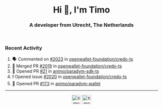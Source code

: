 <h1 align="center">Hi 👋, I'm Timo</h1>
<h3 align="center">A developer from Utrecht, The Netherlands</h3>
<br/>
<!-- https://github.com/rahuldkjain/github-profile-readme-generator --!>

<!--  <p align="left"><img src="https://github-readme-stats.vercel.app/api?username=timoglastra&show_icons=true&count_private=true&" alt="timoglastra" /></p> --!>

<!--
Github language stats
<p align="left"><img src="https://github-readme-stats.vercel.app/api/top-langs/?username=timoglastra&layout=compact" alt="timoglastra" /><p>
-->

<!-- Codestats language stats -->
<!-- <p align="left"><img src="https://codestats-readme.vercel.app/api/top-langs/?username=timoglastra&layout=compact&language_count=12" alt="timoglastra" /><p>    --!>
  
<h3>Recent Activity</h3>

<!--START_SECTION:activity-->
1. 🗣 Commented on [#2023](https://github.com/openwallet-foundation/credo-ts/pull/2023#issuecomment-2324388831) in [openwallet-foundation/credo-ts](https://github.com/openwallet-foundation/credo-ts)
2. 🎉 Merged PR [#2019](https://github.com/openwallet-foundation/credo-ts/pull/2019) in [openwallet-foundation/credo-ts](https://github.com/openwallet-foundation/credo-ts)
3. 💪 Opened PR [#21](https://github.com/animo/paradym-sdk-ts/pull/21) in [animo/paradym-sdk-ts](https://github.com/animo/paradym-sdk-ts)
4. ❗ Opened issue [#2020](https://github.com/openwallet-foundation/credo-ts/issues/2020) in [openwallet-foundation/credo-ts](https://github.com/openwallet-foundation/credo-ts)
5. 💪 Opened PR [#173](https://github.com/animo/paradym-wallet/pull/173) in [animo/paradym-wallet](https://github.com/animo/paradym-wallet)
<!--END_SECTION:activity-->

---

<p align="center">
<a href="https://twitter.com/timoglastra" target="blank"><img align="center" src="https://cdn.jsdelivr.net/npm/simple-icons@3.0.1/icons/twitter.svg" alt="timoglastra" height="30" width="30" /></a>
<a href="https://linkedin.com/in/timoglastra" target="blank"><img align="center" src="https://cdn.jsdelivr.net/npm/simple-icons@3.0.1/icons/linkedin.svg" alt="timoglastra" height="30" width="30" /></a>
</p>



